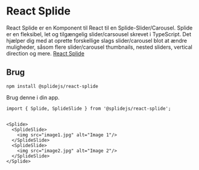 # React Splide 
React Splide er en Komponent til React til en Splide-Slider/Carousel. Splide er en fleksibel, let og tilgængelig slider/carsousel skrevet i TypeScript. Det hjælper dig med at oprette forskellige slags slider/carousel blot at ændre muligheder, såsom flere slider/carousel thumbnails, nested sliders, vertical direction og mere. [React Splide](https://splidejs.com/v3/integration/react-splide/)


## Brug
    npm install @splidejs/react-splide

Brug denne i din app.

    import { Splide, SplideSlide } from '@splidejs/react-splide';


    <Splide>
      <SplideSlide>
        <img src="image1.jpg" alt="Image 1"/>
      </SplideSlide>
      <SplideSlide>
        <img src="image2.jpg" alt="Image 2"/>
      </SplideSlide>
    </Splide>
